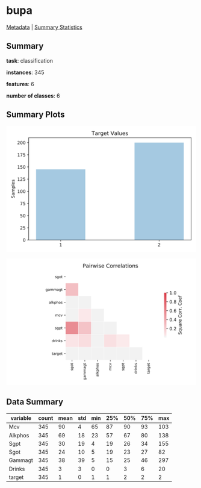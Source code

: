 # bupa

[Metadata](metadata.yaml) | [Summary Statistics](summary_stats.csv)

## Summary

**task**: classification

**instances**: 345

**features**: 6

**number of classes**: 6

## Summary Plots

![Labels](label.svg)

![Corr](corr.svg)

## Data Summary

|	variable	|	count	|	mean	|	std	|	min	|	25%	|	50%	|	75%	|	max|
| --- | --- | --- | --- | --- | --- | --- | --- | --- |
|	Mcv	|	345	|	90	|	4	|	65	|	87	|	90	|	93	|	103
|	Alkphos	|	345	|	69	|	18	|	23	|	57	|	67	|	80	|	138
|	Sgpt	|	345	|	30	|	19	|	4	|	19	|	26	|	34	|	155
|	Sgot	|	345	|	24	|	10	|	5	|	19	|	23	|	27	|	82
|	Gammagt	|	345	|	38	|	39	|	5	|	15	|	25	|	46	|	297
|	Drinks	|	345	|	3	|	3	|	0	|	0	|	3	|	6	|	20
|	target	|	345	|	1	|	0	|	1	|	1	|	2	|	2	|	2
